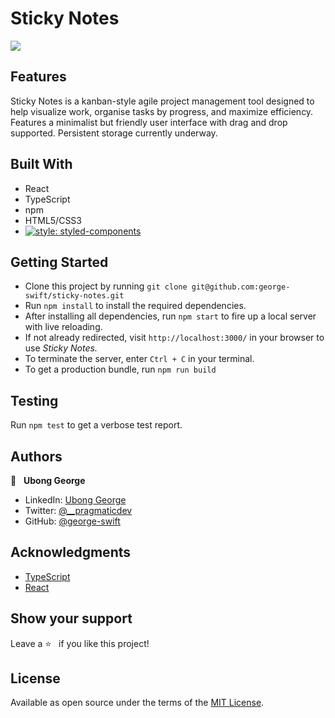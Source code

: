 # Sticky Notes

![](./sticky-notes.gif)
## Features
Sticky Notes is a kanban-style agile project management tool designed to help visualize work, organise tasks by progress, and maximize efficiency. Features a minimalist but friendly user interface with drag and drop supported. Persistent storage currently underway.

## Built With
- React
- TypeScript
- npm
- HTML5/CSS3
- [![style: styled-components](https://img.shields.io/badge/style-%F0%9F%92%85%20styled--components-orange.svg?colorB=daa357&colorA=db748e)](https://github.com/styled-components/styled-components)


## Getting Started
- Clone this project by running `git clone git@github.com:george-swift/sticky-notes.git`
- Run `npm install` to install the required dependencies.
- After installing all dependencies, run `npm start` to fire up a local server with live reloading.
- If not already redirected, visit `http://localhost:3000/` in your browser to use _Sticky Notes._
- To terminate the server, enter `Ctrl + C` in your terminal.
- To get a production bundle, run `npm run build`

## Testing
Run `npm test` to get a verbose test report.

## Authors

👤 &nbsp; **Ubong George**
- LinkedIn: [Ubong George](https://www.linkedin.com/in/ubong-itok)
- Twitter: [@\_\_pragmaticdev](https://twitter.com/__pragmaticdev)
- GitHub: [@george-swift](https://github.com/george-swift)

## Acknowledgments

- [TypeScript](https://www.typescriptlang.org/)
- [React](https://reactjs.org/)

## Show your support

Leave a :star:️ &nbsp; if you like this project!

## License

Available as open source under the terms of the [MIT License](https://opensource.org/licenses/MIT).